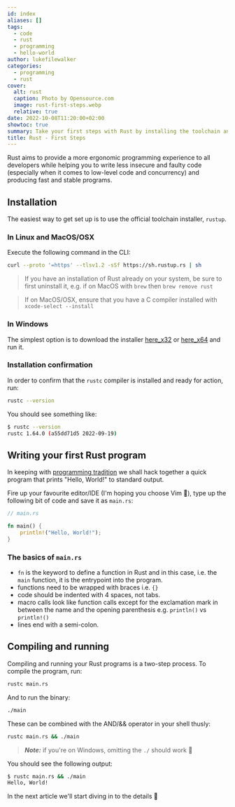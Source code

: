 ```yaml
---
id: index
aliases: []
tags:
  - code
  - rust
  - programming
  - hello-world
author: lukefilewalker
categories:
  - programming
  - rust
cover:
  alt: rust
  caption: Photo by Opensource.com
  image: rust-first-steps.webp
  relative: true
date: 2022-10-08T11:20:00+02:00
showtoc: true
summary: Take your first steps with Rust by installing the toolchain and writing your first program.
title: Rust - First Steps
---
```


Rust aims to provide a more ergonomic programming experience to all developers while helping you to write less insecure and faulty code (especially when it comes to low-level code and concurrency) and producing fast and stable programs.

## Installation

The easiest way to get set up is to use the official toolchain installer, `rustup`.

### In Linux and MacOS/OSX

Execute the following command in the CLI:

```bash
curl --proto '=https' --tlsv1.2 -sSf https://sh.rustup.rs | sh
```

> If you have an installation of Rust already on your system, be sure to first uninstall it, e.g. if on MacOS with `brew` then `brew remove rust`

> If on MacOS/OSX, ensure that you have a C compiler installed with `xcode-select --install`

### In Windows

The simplest option is to download the installer [here_x32](https://win.rustup.rs/i686 "The 32bit version of the installer") or [here_x64](https://win.rustup.rs/x86_64 "The 64bit version of the installer") and run it.

### Installation confirmation

In order to confirm that the `rustc` compiler is installed and ready for action, run:

```bash
rustc --version
```

You should see something like:

```bash
$ rustc --version
rustc 1.64.0 (a55dd71d5 2022-09-19)
```

## Writing your first Rust program

In keeping with [programming tradition](https://en.wikipedia.org/wiki/%22Hello,_World!%22_program) we shall hack together a quick program that prints "Hello, World!" to standard output.

Fire up your favourite editor/IDE (I'm hoping you choose Vim 😬), type up the following bit of code and save it as `main.rs`:

```rust
// main.rs

fn main() {
    println!("Hello, World!");
}
```

### The basics of `main.rs`

- `fn` is the keyword to define a function in Rust and in this case, i.e. the `main` function, it is the entrypoint into the program.
- functions need to be wrapped with braces i.e. `{}`
- code should be indented with 4 spaces, not tabs.
- macro calls look like function calls except for the exclamation mark in between the name and the opening parenthesis e.g. `println()` vs `println!()`
- lines end with a semi-colon.

## Compiling and running

Compiling and running your Rust programs is a two-step process. To compile the program, run:

```bash
rustc main.rs
```

And to run the binary:

```bash
./main
```

These can be combined with the AND/&& operator in your shell thusly:

```bash
rustc main.rs && ./main
```

> _**Note:**_ if you're on Windows, omitting the `./` should work 😬

You should see the following output:

```bash
$ rustc main.rs && ./main
Hello, World!
```

In the next article we'll start diving in to the details 😬
